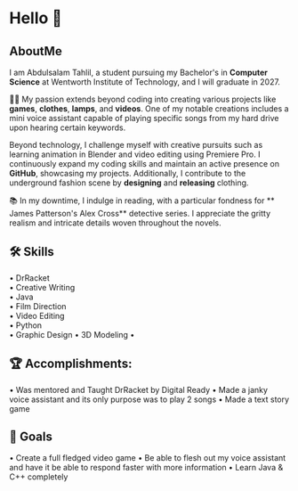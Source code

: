 # Hello :wave:

## AboutMe

I am Abdulsalam Tahlil, a student pursuing my Bachelor's in **Computer Science** at Wentworth Institute of Technology, and I will graduate in 2027.  

:technologist: My passion extends beyond coding into creating various projects like **games**, **clothes**, **lamps**, and **videos**. One of my notable creations includes a mini voice assistant capable of playing specific songs from my hard drive upon hearing certain keywords.

Beyond technology, I challenge myself with creative pursuits such as learning animation in Blender and video editing using Premiere Pro. I continuously expand my coding skills and maintain an active presence on **GitHub**, showcasing my projects. Additionally, I contribute to the underground fashion scene by **designing** and **releasing** clothing.

:books: In my downtime, I indulge in reading, with a particular fondness for ** James Patterson's Alex Cross** detective series. I appreciate the gritty realism and intricate details woven throughout the novels.



## :hammer_and_wrench: Skills

• DrRacket  
• Creative Writing  
• Java  
• Film Direction   
• Video Editing  
• Python  
• Graphic Design 
• 3D Modeling
•



## :trophy: Accomplishments:
• Was mentored and Taught DrRacket by Digital Ready
• Made a janky voice assistant and its only purpose was to play 2 songs
• Made a text story game



## :goal_net: Goals
• Create a full fledged video game
• Be able to flesh out my voice assistant and have it be able to respond faster with more information
• Learn Java & C++ completely
